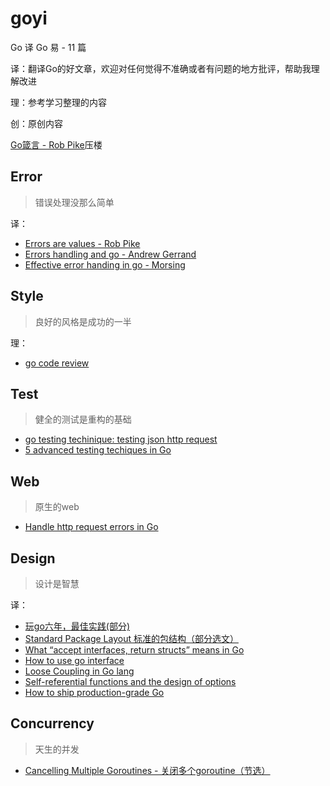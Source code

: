 # goyi
Go 译 Go 易 - 11 篇

译：翻译Go的好文章，欢迎对任何觉得不准确或者有问题的地方批评，帮助我理解改进

理：参考学习整理的内容

创：原创内容

[Go箴言 - Rob Pike](https://github.com/xuezhaojun/goyi/blob/master/articles/Go%20Proverbs.md)压楼

## Error

> 错误处理没那么简单

译：

* [Errors are values - Rob Pike](https://github.com/xuezhaojun/goyi/blob/master/articles/errors%20are%20values.md)
* [Errors handling and go - Andrew Gerrand](https://github.com/xuezhaojun/goyi/blob/master/articles/error%20handling%20and%20go.md)
* [Effective error handing in go - Morsing](https://github.com/xuezhaojun/goyi/blob/master/articles/effective%20error%20handling%20in%20go.md)

## Style

> 良好的风格是成功的一半

理：

* [go code review](https://github.com/xuezhaojun/goyi/blob/master/articles/go%20code%20review.md)

## Test

> 健全的测试是重构的基础

* [go testing techinique: testing json http request](https://github.com/xuezhaojun/goyi/blob/master/articles/go%20testing%20techinique%20testing%20json%20http%20request.md)
* [5 advanced testing techiques in Go](https://github.com/xuezhaojun/goyi/blob/master/articles/5%20advanced%20testing%20techniques%20in%20Go.md)

## Web

> 原生的web

* [Handle http request errors in Go](https://github.com/xuezhaojun/goyi/blob/master/articles/Handle%20Http%20request%20errors%20in%20go.md)

## Design

> 设计是智慧

译：

* [玩go六年，最佳实践(部分)](https://github.com/xuezhaojun/goyi/blob/master/articles/best%20go%20practice%2Csix%20years%20in(part%20of%20it).md)
* [Standard Package Layout 标准的包结构（部分选文）](https://github.com/xuezhaojun/goyi/blob/master/articles/Standard%20Package%20Layout.md)
* [What “accept interfaces, return structs” means in Go](https://github.com/xuezhaojun/goyi/blob/master/articles/What%20%E2%80%9Caccept%20interfaces%2C%20return%20structs%E2%80%9D%20means%20in%20Go.md)
* [How to use go interface](https://github.com/xuezhaojun/goyi/blob/master/articles/how%20to%20use%20go%20interface.md)
* [Loose Coupling in Go lang](https://github.com/xuezhaojun/goyi/blob/master/articles/Loose%20Coupling%20in%20Go%20lang.md)
* [Self-referential functions and the design of options](https://github.com/xuezhaojun/goyi/blob/master/articles/18-8/Self-referential%20functions%20and%20the%20design%20of%20options.md)
* [How to ship production-grade Go](https://github.com/xuezhaojun/goyi/blob/master/articles/18-8/How%20to%20ship%20production-grade%20Go.md)

## Concurrency

> 天生的并发

* [Cancelling Multiple Goroutines - 关闭多个goroutine（节选）](https://github.com/xuezhaojun/goyi/blob/master/articles/Cancelling%20Multiple%20Goroutines.md)
